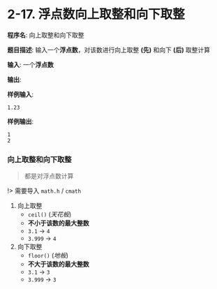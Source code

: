 # 2-17. 浮点数向上取整和向下取整

**程序名**: 向上取整和向下取整

**题目描述**: 输入一个**浮点数**，对该数进行向上取整 **(先)** 和向下 **(后)** 取整计算

**输入**: 一个**浮点数**

**输出**: 

**样例输入**:
```text
1.23
```

**样例输出**:
```text
1
2
```

### 向上取整和向下取整

> 都是对浮点数计算

!> 需要导入 `math.h` / `cmath`

1. 向上取整
    - `ceil()` (*天花板*)
    - **不小于该数的最大整数**
    - `3.1` -> `4`
    - `3.999` -> `4`
2. 向下取整
    - `floor()` (*地板*)
    - **不大于该数的最大整数**
    - `3.1` -> `3`
    - `3.999` -> `3`